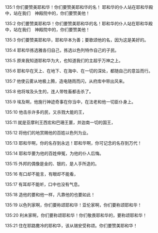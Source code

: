 <a id="1"></a>135:1  你们要赞美耶和华！你们要赞美耶和华的名！ 耶和华的仆人站在耶和华殿中，站在我们　神殿院中的，你们要赞美他！  

<a id="2"></a>135:2  你们要赞美耶和华！你们要赞美耶和华的名！耶和华的仆人站在耶和华殿中，站在我们　神殿院中的，你们要赞美他！  

<a id="3"></a>135:3  你们要赞美耶和华，耶和华本为善；要歌颂他的名，因为这是美好的。  

<a id="4"></a>135:4  耶和华拣选雅各归自己，拣选以色列特作自己的子民。  

<a id="5"></a>135:5  原来我知道耶和华为大，也知道我们的主超乎万神之上。  

<a id="6"></a>135:6  耶和华在天上、在地下、在海中、在一切的深处，都随自己的意旨而行。  

<a id="7"></a>135:7  他使云雾从地极上腾，造电随雨而闪，从府库中带出风来。  

<a id="8"></a>135:8  他将埃及头生的，连人带牲畜都击杀了。  

<a id="9"></a>135:9  埃及啊，他施行神迹奇事在你当中，在法老和他一切臣仆身上。  

<a id="10"></a>135:10  他击杀许多的民，又杀戮大能的王，  

<a id="11"></a>135:11  就是亚摩利王西宏和巴珊王噩，并迦南一切的国王，  

<a id="12"></a>135:12  将他们的地赏赐他的百姓以色列为业。  

<a id="13"></a>135:13  耶和华啊，你的名存到永远！耶和华啊，你可记念的名存到万代！  

<a id="14"></a>135:14  耶和华要为他的百姓伸冤，为他的仆人后悔。  

<a id="15"></a>135:15  外邦的偶像是金的、银的，是人手所造的。  

<a id="16"></a>135:16  有口却不能言，有眼却不能看，  

<a id="17"></a>135:17  有耳却不能听，口中也没有气息。  

<a id="18"></a>135:18  造他的要和他一样，凡靠他的也要如此！  

<a id="19"></a>135:19  以色列家啊，你们要称颂耶和华！亚伦家啊，你们要称颂耶和华！  

<a id="20"></a>135:20  利未家啊，你们要称颂耶和华！你们敬畏耶和华的，要称颂耶和华！  

<a id="21"></a>135:21  住在耶路撒冷的耶和华，该从锡安受称颂。你们要赞美耶和华！  

